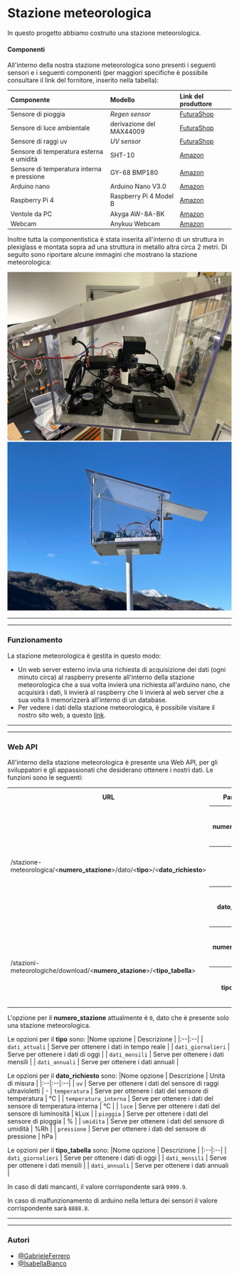
# Stazione meteorologica

In questo progetto abbiamo costruito una stazione meteorologica.

#### Componenti
All'interno della nostra stazione meteorologica sono presenti i 
seguenti sensori e i seguenti componenti (per maggiori specifiche
è possibile consultare il link del fornitore, inserito nella tabella):

| Componente | Modello     | Link del produttore                |
| :-------- | :------- | :------------------------- |
| Sensore di pioggia | *Regen sensor* |[FuturaShop](https://www.futurashop.it/sensore-pioggia-con-elettronica-2846-rainmod?search=%20%092846-RAINMOD) |
| Sensore di luce ambientale |derivazione del MAX44009 |[FuturaShop](https://www.futurashop.it/sensore-di-luce-ambiente-con-MAX44009-8300-YXB235?search=8300-YXB235)|
| Sensore di raggi uv | *UV sensor* | [FuturaShop](https://www.futurashop.it/scheda-con-sensore-raggi-uv-2850-uvsensor?search=8300-UVDETMOD)|
| Sensore di temperatura esterna e umidità| SHT-10| [Amazon](https://www.amazon.it/Shoplice-Sensore-Temperatura-umidit%C3%A0-SHT10-03/dp/B08TT7N8RM/ref=sr_1_5?__mk_it_IT=%C3%85M%C3%85%C5%BD%C3%95%C3%91&keywords=sht10&qid=1638792230&sr=8-5)|
| Sensore di temperatura interna e pressione| GY-68 BMP180| [Amazon](https://www.amazon.it/ZHITING-Temperatura-barometrica-sostituisce-Confezione/dp/B0859ZQBHM/ref=sr_1_1?__mk_it_IT=%C3%85M%C3%85%C5%BD%C3%95%C3%91&keywords=gy60bmp180&qid=1638792364&sr=8-1)|
| Arduino nano | Arduino Nano V3.0| [Amazon](https://www.amazon.it/AZDelivery-Atmega328-compatibile-Arduino-CH340/dp/B01LWSJBTD/ref=sr_1_8?__mk_it_IT=%C3%85M%C3%85%C5%BD%C3%95%C3%91&keywords=arduino+nano&qid=1638792450&sr=8-8)|
| Raspberry Pi 4 | Raspberry Pi 4 Model B | [Amazon](https://www.amazon.it/Raspberry-Barebone-Alimentatore-Custodia-Protettiva/dp/B09HGH5YFN/ref=sr_1_1_sspa?__mk_it_IT=%C3%85M%C3%85%C5%BD%C3%95%C3%91&crid=1SLO2Q3XEIFD9&keywords=raspberry+pi+4&qid=1638792653&sprefix=raspberr+%2Caps%2C188&sr=8-1-spons&psc=1&smid=A8ALI5M96L1HO&spLa=ZW5jcnlwdGVkUXVhbGlmaWVyPUE3NzkwVTFITExVVUYmZW5jcnlwdGVkSWQ9QTA1NTIwMDkzRDdVOTJFWjkwNDA3JmVuY3J5cHRlZEFkSWQ9QTA5ODIzOTFISDVCQ0NNTDFPUVYmd2lkZ2V0TmFtZT1zcF9hdGYmYWN0aW9uPWNsaWNrUmVkaXJlY3QmZG9Ob3RMb2dDbGljaz10cnVl)|
| Ventole da PC | Akyga AW-8A-BK | [Amazon](https://www.amazon.it/Akyga-AW-8A-BK-Ventola-Molex-colore/dp/B07TYLRD8S/ref=sr_1_10?__mk_it_IT=%C3%85M%C3%85%C5%BD%C3%95%C3%91&keywords=ventole+pc&qid=1638792712&sr=8-10)|
| Webcam | Anykuu Webcam | [Amazon](https://www.amazon.it/Anykuu-Microfono-Compatibile-Windows-Desktop/dp/B08K3YCRPS/ref=sr_1_8?__mk_it_IT=%C3%85M%C3%85%C5%BD%C3%95%C3%91&keywords=camera+pc&qid=1638792882&refinements=p_36%3A1631632031&rnid=1631630031&s=pc&sr=1-8)|

Inoltre tutta la componentistica è stata inserita all'interno di un struttura in plexiglass e montata sopra ad una struttura in metallo altra circa 2 metri.
Di seguito sono riportare alcune immagini che mostrano la stazione meteorologica:

![interno_stazione](./foto/img_04.jpeg) ![esterno_stazione](./foto/img_15.jpeg)

---
---
### Funzionamento

La stazione meteorologica è gestita in questo modo:


- Un web server esterno invia una richiesta di acquisizione dei dati (ogni minuto circa) al raspberry presente all'interno della stazione meteorologica che a sua volta invierà una richiesta all'arduino nano, che acquisirà i dati, li invierà al raspberry che li invierà al web server che a sua volta li memorizzerà all'interno di un database.
- Per vedere i dati della stazione meteorologica, è possibile visitare il nostro sito web, a questo [link](http://progettiamo.duckdns.org:4000/stazione-meteorologica/0/html/index).

---
---
### Web API

All'interno della stazione meteorologica è presente una Web API, per gli sviluppatori e gli appassionati che desiderano ottenere i nostri dati. Le funzioni sono le seguenti:

<table>
  <tr>
    <th>URL</th><th>Parameter</th><th>Description parameter</th><th>Returned Type</th><th>Description</th>
  </tr>
  <tr>
    <td rowspan="3"> /stazione-meteorologica/<<b>numero_stazione</b>>/dato/<<b>tipo</b>>/<<b>dato_richiesto</b>> </td>
    <th>numero_stazione</th>
    <td> è il numero della stazione meteorologica di cui si vogliono i dati</td>
    <td rowspan="3"> <b>JSON</b></td>
    <td rowspan="3"> Ritorna una file JSON contenente il dato richiesto</td>
  </tr>
  <tr>
    <th>tipo</th>
     <td> È l'arco temporale dei dati che si vogliono scaricare</td>
  </tr>
   <tr>
    <th>dato_richiesto</th>
     <td> Serve per selezionare il sensore di cui si vuole ottenere i dati</td>
  </tr>
  <tr>
  <td rowspan="2"> /stazioni-meteorologiche/download/<<b>numero_stazione</b>>/<<b>tipo_tabella</b>> </td>
    <th>numero_stazione</th>
    <td> è il numero della stazione meteorologica di cui si vogliono i dati</td>
    <td rowspan="2"> <b>JSON</b></td>
    <td rowspan="2"> Ritorna una file JSON contenente il dato richiesto</td>
  </tr>
  <tr>
    <th>tipo_tabella</th>
     <td> È l'arco temporale dei dati che si vogliono scaricare</td>
  </tr>
</table>

L'opzione per il **numero_stazione** attualmente è `0`, dato che è presente solo una stazione meteorologica.


Le opzioni per il **tipo** sono:
|Nome opzione | Descrizione |
|:--|:--|
| `dati_attuali` | Serve per ottenere i dati in tempo reale |
| `dati_giornalieri` | Serve per ottenere i dati di oggi |
| `dati_mensili` | Serve per ottenere i dati mensili |
| `dati_annuali` | Serve per ottenere i dati annuali |

Le opzioni per il **dato_richiesto** sono:
|Nome opzione | Descrizione | Unità di misura |
|:--|:--|:--|
| `uv` | Serve per ottenere i dati del sensore di raggi ultravioletti | -
| `temperatura` | Serve per ottenere i dati del sensore di temperatura | °C |
| `temperatura_interna` | Serve per ottenere i dati del sensore di temperatura interna | °C |
| `luce` | Serve per ottenere i dati del sensore di luminosità | kLux |
| `pioggia` | Serve per ottenere i dati del sensore di pioggia | % |
| `umidita` | Serve per ottenere i dati del sensore di umidità | %Rh |
| `pressione` | Serve per ottenere i dati del sensore di pressione | hPa |


Le opzioni per il **tipo_tabella** sono:
|Nome opzione | Descrizione |
|:--|:--|
| `dati_giornalieri` | Serve per ottenere i dati di oggi |
| `dati_mensili` | Serve per ottenere i dati mensili |
| `dati_annuali` | Serve per ottenere i dati annuali |


In caso di dati mancanti, il valore corrispondente sarà `9999.9`.


In caso di malfunzionamento di arduino nella lettura dei sensori il valore corrispondente sarà `8888.8`.

---
---
### Autori
- [@GabrieleFerrero](https://github.com/GabrieleFerrero)
- [@IsabellaBianco](https://github.com/IsabellaBianco)

